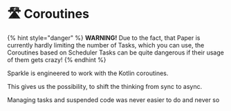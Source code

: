 # 🛣 Coroutines

{% hint style="danger" %}
**WARNING!** Due to the fact, that Paper is currently hardly limiting the number of Tasks, which you can use, the Coroutines based on Scheduler Tasks can be quite dangerous if their usage of them gets crazy!
{% endhint %}

Sparkle is engineered to work with the Kotlin coroutines.

This gives us the possibility, to shift the thinking from sync to async.

Managing tasks and suspended code was never easier to do and never so &#x20;
